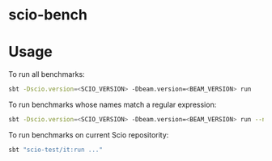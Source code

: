 scio-bench
==========

# Usage

To run all benchmarks:

```bash
sbt -Dscio.version=<SCIO_VERSION> -Dbeam.version=<BEAM_VERSION> run
```

To run benchmarks whose names match a regular expression:

```bash
sbt -Dscio.version=<SCIO_VERSION> -Dbeam.version=<BEAM_VERSION> run --name=<REGEX>
```

To run benchmarks on current Scio repositority:
```bash
sbt "scio-test/it:run ..."
```
